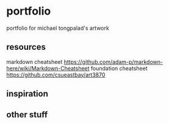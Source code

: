 # portfolio
portfolio for michael tongpalad's artwork

## resources
markdown cheatsheet https://github.com/adam-p/markdown-here/wiki/Markdown-Cheatsheet
foundation cheatsheet https://github.com/csueastbay/art3870
## inspiration

## other stuff
